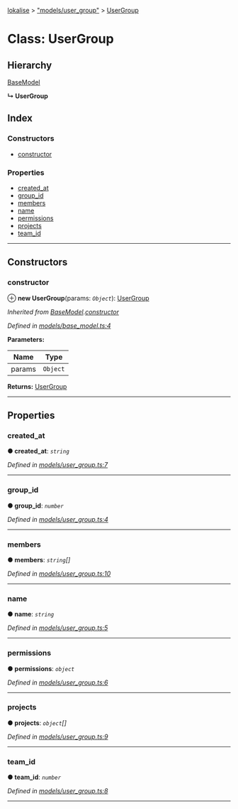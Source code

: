 [lokalise](../README.md) > ["models/user_group"](../modules/_models_user_group_.md) > [UserGroup](../classes/_models_user_group_.usergroup.md)

# Class: UserGroup

## Hierarchy

 [BaseModel](_models_base_model_.basemodel.md)

**↳ UserGroup**

## Index

### Constructors

* [constructor](_models_user_group_.usergroup.md#constructor)

### Properties

* [created_at](_models_user_group_.usergroup.md#created_at)
* [group_id](_models_user_group_.usergroup.md#group_id)
* [members](_models_user_group_.usergroup.md#members)
* [name](_models_user_group_.usergroup.md#name)
* [permissions](_models_user_group_.usergroup.md#permissions)
* [projects](_models_user_group_.usergroup.md#projects)
* [team_id](_models_user_group_.usergroup.md#team_id)

---

## Constructors

<a id="constructor"></a>

###  constructor

⊕ **new UserGroup**(params: *`Object`*): [UserGroup](_models_user_group_.usergroup.md)

*Inherited from [BaseModel](_models_base_model_.basemodel.md).[constructor](_models_base_model_.basemodel.md#constructor)*

*Defined in [models/base_model.ts:4](https://github.com/lokalise/node-lokalise-api/blob/7c5421a/src/models/base_model.ts#L4)*

**Parameters:**

| Name | Type |
| ------ | ------ |
| params | `Object` |

**Returns:** [UserGroup](_models_user_group_.usergroup.md)

___

## Properties

<a id="created_at"></a>

###  created_at

**● created_at**: *`string`*

*Defined in [models/user_group.ts:7](https://github.com/lokalise/node-lokalise-api/blob/7c5421a/src/models/user_group.ts#L7)*

___
<a id="group_id"></a>

###  group_id

**● group_id**: *`number`*

*Defined in [models/user_group.ts:4](https://github.com/lokalise/node-lokalise-api/blob/7c5421a/src/models/user_group.ts#L4)*

___
<a id="members"></a>

###  members

**● members**: *`string`[]*

*Defined in [models/user_group.ts:10](https://github.com/lokalise/node-lokalise-api/blob/7c5421a/src/models/user_group.ts#L10)*

___
<a id="name"></a>

###  name

**● name**: *`string`*

*Defined in [models/user_group.ts:5](https://github.com/lokalise/node-lokalise-api/blob/7c5421a/src/models/user_group.ts#L5)*

___
<a id="permissions"></a>

###  permissions

**● permissions**: *`object`*

*Defined in [models/user_group.ts:6](https://github.com/lokalise/node-lokalise-api/blob/7c5421a/src/models/user_group.ts#L6)*

___
<a id="projects"></a>

###  projects

**● projects**: *`object`[]*

*Defined in [models/user_group.ts:9](https://github.com/lokalise/node-lokalise-api/blob/7c5421a/src/models/user_group.ts#L9)*

___
<a id="team_id"></a>

###  team_id

**● team_id**: *`number`*

*Defined in [models/user_group.ts:8](https://github.com/lokalise/node-lokalise-api/blob/7c5421a/src/models/user_group.ts#L8)*

___

